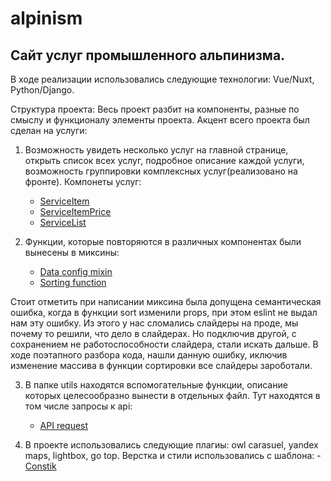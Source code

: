 # alpinism

## Сайт услуг промышленного альпинизма.

В ходе реализации использовались следующие технологии: Vue/Nuxt, Python/Django.

Структура проекта:
Весь проект разбит на компоненты, разные по смыслу и функционалу элементы проекта.
Акцент всего проекта был сделан на услуги:

1. Возможность увидеть несколько услуг на главной странице,
   открыть список всех услуг, подробное описание каждой услуги, возможность группировки комплексных услуг(реализовано на фронте).
   Компонеты услуг:

   - [ServiceItem](https://github.com/aazubakin/comercial-projects/blob/alpinism/alpinism/frontend/components/Services/ServiceItem.vue)
   - [ServiceItemPrice](https://github.com/aazubakin/comercial-projects/blob/alpinism/alpinism/frontend/components/Services/ServiceItemPrice.vue)
   - [ServiceList](https://github.com/aazubakin/comercial-projects/blob/alpinism/alpinism/frontend/components/Services/ServiceList.vue)

2. Функции, которые повторяются в различных компонентах были вынесены в миксины:
   - [Data config mixin](https://github.com/aazubakin/comercial-projects/blob/alpinism/alpinism/frontend/mixins/page.js)
   - [Sorting function](https://github.com/aazubakin/comercial-projects/blob/alpinism/alpinism/frontend/mixins/sort.js)

Стоит отметить при написании миксина была допущена семантическая ошибка, когда в функции sort изменили
props, при этом eslint не выдал нам эту ошибку. Из этого у нас сломались слайдеры на проде, мы почему то решили, что дело в слайдерах.
Но подключив другой, с сохранением не работоспособности слайдера, стали искать дальше. В ходе поэтапного разбора кода, нашли данную ошибку,
иключив изменение массива в функции сортировки все слайдеры зароботали.

3. В папке utils находятся вспомогательные функции, описание которых целесообразно вынести в отдельных файл.
   Тут находятся в том числе запросы к api:

   - [API request](https://github.com/aazubakin/comercial-projects/blob/alpinism/alpinism/frontend/utils/api.js)

4. В проекте использовались следующие плагиы: owl carasuel, yandex maps, lightbox, go top.
   Верстка и стили использовались с шаблона: - [Constik](https://templates.hibootstrap.com/constik/default/index-3.html)
